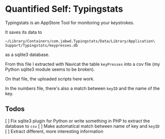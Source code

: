 # Quantified Self: Typingstats

Typingstats is an AppStore Tool for monitoring your keystrokes.

It saves its data to
```
~/Library/Containers/com.jabwd.Typingstats/Data/Library/Application\ Support/Typingstats/keypresses.db
```
as a sqlite3 database.

From this file I extracted with Navicat the table `keyPresses` into a csv file (my Python sqlite3 module seems to be broken).

On that file, the uploaded scripts here work.

In the numbers file, there's also a match between `keyID` and the name of the key.

## Todos

  [ ] Fix sqlite3 plugin for Python or write something in PHP to extract the database to `csv`
  [ ] Make automatical match between name of key and `keyID`
  [ ] Extract different, more interesting information